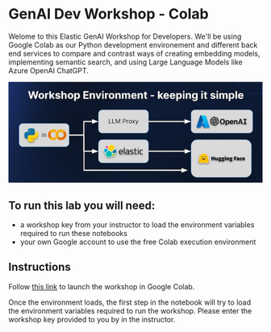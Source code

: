 # GenAI Dev Workshop - Colab

Welome to this Elastic GenAI Workshop for Developers.  We'll be using Google Colab as our Python development environement and different back end services to compare and contrast ways of creating embedding models, implementing semantic search, and using Large Language Models like Azure OpenAI ChatGPT.

![architecture](images/architecture.jpg)

## To run this lab you will need:
* a workshop key from your instructor to load the environment variables required to run these notebooks
* your own Google account to use the free Colab execution environment

## Instructions

Follow [this link](https://colab.research.google.com/github/elastic/genai-workshop-colab/blob/main) to launch the workshop in Google Colab.

Once the environment loads, the first step in the notebook will try to load the environment variables required to run the workshop. Please enter the workshop key provided to you by in the instructor.